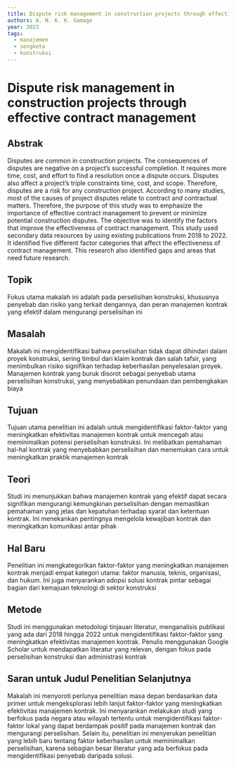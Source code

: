 ```yaml
---
title: Dispute risk management in construction projects through effective contract management
authors: A. N. K. K. Gamage
year: 2023
tags:
  - manajemen
  - sengketa
  - konstruksi
---
```


# Dispute risk management in construction projects through effective contract management

## Abstrak

Disputes are common in construction projects. The consequences of disputes are negative on a project’s successful completion. It requires more time, cost, and effort to find a resolution once a dispute occurs. Disputes also affect a project’s triple constraints time, cost, and scope. Therefore, disputes are a risk for any construction project. According to many studies, most of the causes of project disputes relate to contract and contractual matters. Therefore, the purpose of this study was to emphasize the importance of effective contract management to prevent or minimize potential construction disputes. The objective was to identify the factors that improve the effectiveness of contract management. This study used secondary data resources by using existing publications from 2018 to 2022. It identified five different factor categories that affect the effectiveness of contract management. This research also identified gaps and areas that need future research.

## Topik

Fokus utama makalah ini adalah pada perselisihan konstruksi, khususnya penyebab dan risiko yang terkait dengannya, dan peran manajemen kontrak yang efektif dalam mengurangi perselisihan ini

## Masalah

Makalah ini mengidentifikasi bahwa perselisihan tidak dapat dihindari dalam proyek konstruksi, sering timbul dari klaim kontrak dan salah tafsir, yang menimbulkan risiko signifikan terhadap keberhasilan penyelesaian proyek. Manajemen kontrak yang buruk disorot sebagai penyebab utama perselisihan konstruksi, yang menyebabkan penundaan dan pembengkakan biaya

## Tujuan

Tujuan utama penelitian ini adalah untuk mengidentifikasi faktor-faktor yang meningkatkan efektivitas manajemen kontrak untuk mencegah atau meminimalkan potensi perselisihan konstruksi. Ini melibatkan pemahaman hal-hal kontrak yang menyebabkan perselisihan dan menemukan cara untuk meningkatkan praktik manajemen kontrak

## Teori

Studi ini menunjukkan bahwa manajemen kontrak yang efektif dapat secara signifikan mengurangi kemungkinan perselisihan dengan memastikan pemahaman yang jelas dan kepatuhan terhadap syarat dan ketentuan kontrak. Ini menekankan pentingnya mengelola kewajiban kontrak dan meningkatkan komunikasi antar pihak

## Hal Baru

Penelitian ini mengkategorikan faktor-faktor yang meningkatkan manajemen kontrak menjadi empat kategori utama: faktor manusia, teknis, organisasi, dan hukum. Ini juga menyarankan adopsi solusi kontrak pintar sebagai bagian dari kemajuan teknologi di sektor konstruksi

## Metode

Studi ini menggunakan metodologi tinjauan literatur, menganalisis publikasi yang ada dari 2018 hingga 2022 untuk mengidentifikasi faktor-faktor yang meningkatkan efektivitas manajemen kontrak. Penulis menggunakan Google Scholar untuk mendapatkan literatur yang relevan, dengan fokus pada perselisihan konstruksi dan administrasi kontrak

## Saran untuk Judul Penelitian Selanjutnya

Makalah ini menyoroti perlunya penelitian masa depan berdasarkan data primer untuk mengeksplorasi lebih lanjut faktor-faktor yang meningkatkan efektivitas manajemen kontrak. Ini menyarankan melakukan studi yang berfokus pada negara atau wilayah tertentu untuk mengidentifikasi faktor-faktor lokal yang dapat berdampak positif pada manajemen kontrak dan mengurangi perselisihan. Selain itu, penelitian ini menyerukan penelitian yang lebih baru tentang faktor keberhasilan untuk meminimalkan perselisihan, karena sebagian besar literatur yang ada berfokus pada mengidentifikasi penyebab daripada solusi.